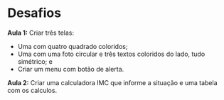 # Desafios

**Aula 1:** Criar três telas:
- Uma com quatro quadrado coloridos;
- Uma com uma foto circular e três textos coloridos do lado, tudo simétrico; e
- Criar um menu com botão de alerta.

**Aula 2:** Criar uma calculadora IMC que informe a situação e uma tabela com os calculos.
